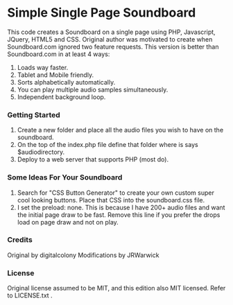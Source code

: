 # Simple Single Page Soundboard
This code creates a Soundboard on a single page using PHP, Javascript, JQuery, HTML5 and CSS. Original author was motivated to create when Soundboard.com ignored two feature requests. This version is better than Soundboard.com in at least 4 ways:
  1. Loads way faster.
  2. Tablet and Mobile friendly. 
  3. Sorts alphabetically automatically.  
  4. You can play multiple audio samples simultaneously. 
  5. Independent background loop.

### Getting Started
  1. Create a new folder and place all the audio files you wish to have on the soundboard.
  2. On the top of the index.php file define that folder where is says $audiodirectory. 
  3. Deploy to a web server that supports PHP (most do). 

### Some Ideas For Your Soundboard
  1. Search for "CSS Button Generator" to create your own custom super cool looking buttons. Place that CSS into the soundboard.css file.  
  2. I set the preload: none. This is because I have 200+ audio files and want the initial page draw to be fast. Remove this line if you prefer the drops load on page draw and not on play. 
  
### Credits
Original by digitalcolony
Modifications by JRWarwick

### License
Original license assumed to be MIT, and this edition also MIT licensed. Refer to LICENSE.txt .

